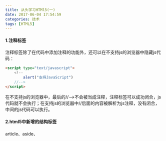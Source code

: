 ```yaml
---
title: 从头学习HTMl5(一)
date: 2017-06-04 17:54:59
categories: 技术
tags: [HTML5]
---
```

#### 1.注释标签

<!--注释内容,不会显示在浏览器中-->
注释标签除了在代码中添加注释的功能外，还可以在不支持js的浏览器中隐藏js代码：
<!--more-->

```html
<script type="text/javascript">
    <!--
        alert("支持JavaScript")
    //-->
</script>
```

在不支持js的浏览器中，最后的//-->不会被当成注释，注释标签可以成功闭合，js代码就不会执行；在支持js的浏览器中//后面的内容被解析为js注释，<!-- -->没有闭合，中间的js代码可以执行。
#### 2.html5中新增的结构标签
article、aside、